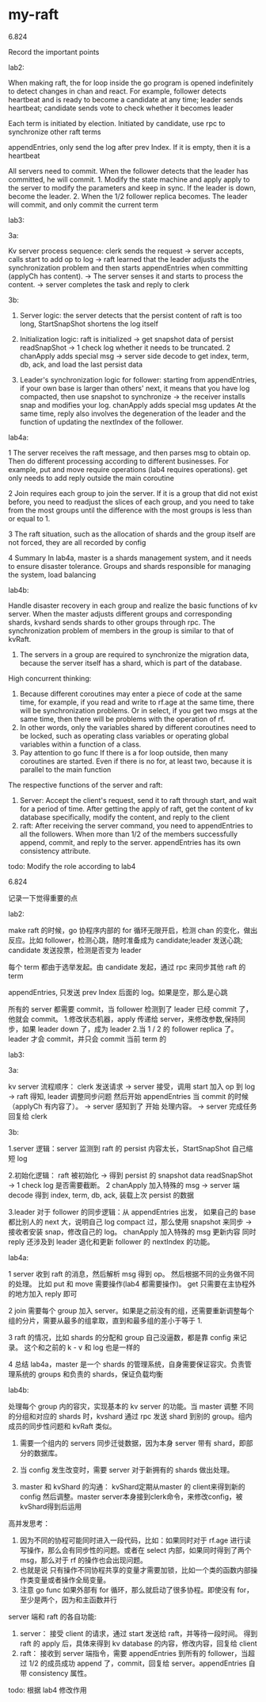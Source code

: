 # my-raft

6.824

Record the important points

lab2:

When making raft, the for loop inside the go program is opened indefinitely to detect changes in chan and react. For example, follower detects heartbeat and is ready to become a candidate at any time; leader sends heartbeat; candidate sends vote to check whether it becomes leader

Each term is initiated by election. Initiated by candidate, use rpc to synchronize other raft terms

appendEntries, only send the log after prev Index. If it is empty, then it is a heartbeat

All servers need to commit. When the follower detects that the leader has committed, he will commit. 1. Modify the state machine and apply apply to the server to modify the parameters and keep in sync. If the leader is down, become the leader. 2. When the 1/2 follower replica becomes. The leader will commit, and only commit the current term

lab3:

3a:

Kv server process sequence: clerk sends the request -> server accepts, calls start to add op to log -> raft learned that the leader adjusts the synchronization problem and then starts appendEntries when committing (applyCh has content). -> The server senses it and starts to process the content. -> server completes the task and reply to clerk

3b:

1. Server logic: the server detects that the persist content of raft is too long, StartSnapShot shortens the log itself

2. Initialization logic: raft is initialized -> get snapshot data of persist readSnapShot -> 1 check log whether it needs to be truncated. 2
   chanApply adds special msg -> server side decode to get index, term, db, ack, and load the last persist data

3. Leader's synchronization logic for follower: starting from appendEntries, if your own base is larger than others' next, it means that you have log compacted, then use snapshot to synchronize -> the receiver installs snap and modifies your log. chanApply adds special msg updates
   At the same time, reply also involves the degeneration of the leader and the function of updating the nextIndex of the follower.

lab4a:

1 The server receives the raft message, and then parses msg to obtain op. Then do different processing according to different businesses. For example, put and move require operations (lab4 requires operations). get only needs to add reply outside the main coroutine

2 Join requires each group to join the server. If it is a group that did not exist before, you need to readjust the slices of each group, and you need to take from the most groups until the difference with the most groups is less than or equal to 1.

3 The raft situation, such as the allocation of shards and the group itself are not forced, they are all recorded by config

4 Summary In lab4a, master is a shards management system, and it needs to ensure disaster tolerance. Groups and shards responsible for managing the system, load balancing

lab4b:

Handle disaster recovery in each group and realize the basic functions of kv server. When the master adjusts different groups and corresponding shards, kvshard sends shards to other groups through rpc. The synchronization problem of members in the group is similar to that of kvRaft.

1. The servers in a group are required to synchronize the migration data, because the server itself has a shard, which is part of the database.

High concurrent thinking:

1. Because different coroutines may enter a piece of code at the same time, for example, if you read and write to rf.age at the same time, there will be synchronization problems. Or in select, if you get two msgs at the same time, then there will be problems with the operation of rf.
2. In other words, only the variables shared by different coroutines need to be locked, such as operating class variables or operating global variables within a function of a class.
3. Pay attention to go func If there is a for loop outside, then many coroutines are started. Even if there is no for, at least two, because it is parallel to the main function

The respective functions of the server and raft:

1. Server: Accept the client's request, send it to raft through start, and wait for a period of time. After getting the apply of raft, get the content of kv database specifically, modify the content, and reply to the client
2. raft: After receiving the server command, you need to appendEntries to all the followers. When more than 1/2 of the members successfully append, commit, and reply to the server. appendEntries has its own consistency attribute.

todo:
Modify the role according to lab4

6.824

记录一下觉得重要的点

lab2:

make raft 的时候，go 协程序内部的 for 循环无限开启，检测 chan 的变化，做出反应。比如 follower，检测心跳，随时准备成为 candidate;leader 发送心跳; candidate 发送投票，检测是否变为 leader

每个 term 都由于选举发起。由 candidate 发起，通过 rpc 来同步其他 raft 的 term

appendEntries, 只发送 prev Index 后面的 log。如果是空，那么是心跳

所有的 server 都需要 commit，当 follower 检测到了 leader 已经 commit 了，他就会 commit。 1.修改状态机器，apply 传递给 server，来修改参数,保持同步，如果 leader down 了，成为 leader 2.当 1 / 2 的 follower replica 了。leader 才会 commit，并只会 commit 当前 term 的

lab3:

3a:

kv server 流程顺序： clerk 发送请求 -> server 接受，调用 start 加入 op 到 log -> raft 得知, leader 调整同步问题 然后开始 appendEntries 当 commit 的时候（applyCh 有内容了）。 -> server 感知到了 开始 处理内容。 -> server 完成任务 回复给 clerk

3b:

1.server 逻辑：server 监测到 raft 的 persist 内容太长，StartSnapShot 自己缩短 log

2.初始化逻辑： raft 被初始化 -> 得到 persist 的 snapshot data readSnapShot -> 1 check log 是否需要截断。 2
chanApply 加入特殊的 msg -> server 端 decode 得到 index, term, db, ack, 装载上次 persist 的数据

3.leader 对于 follower 的同步逻辑：从 appendEntries 出发， 如果自己的 base 都比别人的 next 大，说明自己 log compact 过，那么使用 snapshot 来同步 -> 接收者安装 snap，修改自己的 log。 chanApply 加入特殊的 msg 更新内容
同时 reply 还涉及到 leader 退化和更新 follower 的 nextIndex 的功能。

lab4a:

1 server 收到 raft 的消息，然后解析 msg 得到 op。 然后根据不同的业务做不同的处理。 比如 put 和 move 需要操作(lab4 都需要操作)。 get 只需要在主协程外的地方加入 reply 即可

2 join 需要每个 group 加入 server。如果是之前没有的组，还需要重新调整每个组的分片，需要从最多的组拿取，直到和最多组的差小于等于 1.

3 raft 的情况，比如 shards 的分配和 group 自己没逼数，都是靠 config 来记录。 这个和之前的 k - v 和 log 也是一样的

4 总结 lab4a，master 是一个 shards 的管理系统，自身需要保证容灾。负责管理系统的 groups 和负责的 shards，保证负载均衡

lab4b:

处理每个 group 内的容灾，实现基本的 kv server 的功能。当 master 调整 不同的分组和对应的 shards 时，kvshard 通过 rpc 发送 shard 到别的 group。组内成员的同步性问题和 kvRaft 类似。

1. 需要一个组内的 servers 同步迁徙数据，因为本身 server 带有 shard，即部分的数据库。

2. 当 config 发生改变时，需要 server 对于新拥有的 shards 做出处理。

3. master 和 kvShard 的沟通： kvShard定期从master 的 client来得到新的config 然后调整。master server本身接到clerk命令，来修改config，被kvShard得到后运用

高并发思考：

1. 因为不同的协程可能同时进入一段代码，比如：如果同时对于 rf.age 进行读写操作，那么会有同步性的问题。或者在 select 内部，如果同时得到了两个 msg，那么对于 rf 的操作也会出现问题。
2. 也就是说 只有操作不同协程共享的变量才需要加锁，比如一个类的函数内部操作类变量或者操作全局变量。
3. 注意 go func 如果外部有 for 循环，那么就启动了很多协程。即使没有 for，至少是两个，因为和主函数并行

server 端和 raft 的各自功能:

1. server： 接受 client 的请求，通过 start 发送给 raft，并等待一段时间。 得到 raft 的 apply 后，具体来得到 kv database 的内容，修改内容，回复给 client
2. raft： 接收到 server 端指令，需要 appendEntries 到所有的 follower，当超过 1/2 的成员成功 append 了，commit，回复给 server。appendEntries 自带 consistency 属性。

todo:
根据 lab4 修改作用
